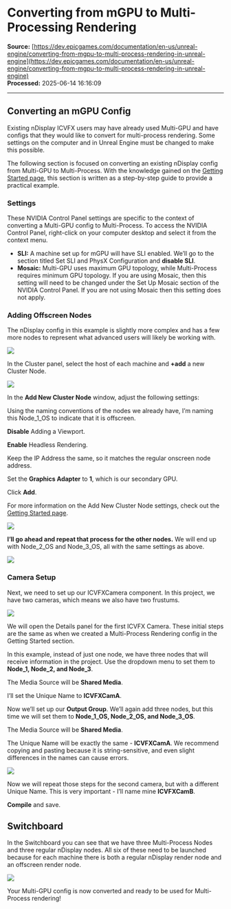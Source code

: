 # Converting from mGPU to Multi-Processing Rendering

**Source:** [https://dev.epicgames.com/documentation/en-us/unreal-engine/converting-from-mgpu-to-multi-process-rendering-in-unreal-engine](https://dev.epicgames.com/documentation/en-us/unreal-engine/converting-from-mgpu-to-multi-process-rendering-in-unreal-engine)  
**Processed:** 2025-06-14 16:16:09

---

## Converting an mGPU Config

Existing nDisplay ICVFX users may have already used Multi-GPU and have configs that they would like to convert for multi-process rendering. Some settings on the computer and in Unreal Engine must be changed to make this possible.

The following section is focused on converting an existing nDisplay config from Multi-GPU to Multi-Process. With the knowledge gained on the [Getting Started page](/documentation/en-us/unreal-engine/getting-started-with-multi-process-rendering-in-unreal-engine), this section is written as a step-by-step guide to provide a practical example.

### Settings

These NVIDIA Control Panel settings are specific to the context of converting a Multi-GPU config to Multi-Process. To access the NVIDIA Control Panel, right-click on your computer desktop and select it from the context menu.

-   **SLI:** A machine set up for mGPU will have SLI enabled. We’ll go to the section titled Set SLI and PhysX Configuration and **disable SLI**.
-   **Mosaic:** Multi-GPU uses maximum GPU topology, while Multi-Process requires minimum GPU topology. If you are using Mosaic, then this setting will need to be changed under the Set Up Mosaic section of the NVIDIA Control Panel. If you are not using Mosaic then this setting does not apply.

### Adding Offscreen Nodes

The nDisplay config in this example is slightly more complex and has a few more nodes to represent what advanced users will likely be working with.

![](https://d1iv7db44yhgxn.cloudfront.net/documentation/images/6e5b7af8-77b8-4df4-a673-e8e5efd9d799/conversion-1.png)

In the Cluster panel, select the host of each machine and **+add** a new Cluster Node.

![](https://d1iv7db44yhgxn.cloudfront.net/documentation/images/f69f5837-a08b-44bd-bfd1-df27c32267ff/conversion-2.png)

In the **Add New Cluster Node** window, adjust the following settings:

Using the naming conventions of the nodes we already have, I’m naming this Node\_1\_OS to indicate that it is offscreen.

**Disable** Adding a Viewport.

**Enable** Headless Rendering.

Keep the IP Address the same, so it matches the regular onscreen node address.

Set the **Graphics Adapter** to **1**, which is our secondary GPU.

Click **Add**.

For more information on the Add New Cluster Node settings, check out the [Getting Started page](/documentation/en-us/unreal-engine/getting-started-with-multi-process-rendering-in-unreal-engine).

![](https://d1iv7db44yhgxn.cloudfront.net/documentation/images/479c8ce8-22f7-45ff-a0cd-ccfeac7436d7/conversion-3.png)

**I’ll go ahead and repeat that process for the other nodes.** We will end up with Node\_2\_OS and Node\_3\_OS, all with the same settings as above.

![](https://d1iv7db44yhgxn.cloudfront.net/documentation/images/7179fa66-3bea-4a53-8691-f24b8070455b/conversion-4.png)

### Camera Setup

Next, we need to set up our ICVFXCamera component. In this project, we have two cameras, which means we also have two frustums.

![](https://d1iv7db44yhgxn.cloudfront.net/documentation/images/f1c49f0b-0d64-4916-8ff8-496d650def3e/conversion-5.png)

We will open the Details panel for the first ICVFX Camera. These initial steps are the same as when we created a Multi-Process Rendering config in the Getting Started section.

In this example, instead of just one node, we have three nodes that will receive information in the project. Use the dropdown menu to set them to **Node\_1, Node\_2, and Node\_3**.

The Media Source will be **Shared Media**.

I’ll set the Unique Name to **ICVFXCamA**.

Now we’ll set up our **Output Group**. We’ll again add three nodes, but this time we will set them to **Node\_1\_OS, Node\_2\_OS, and Node\_3\_OS**.

The Media Source will be **Shared Media**.

The Unique Name will be exactly the same - **ICVFXCamA**. We recommend copying and pasting because it is string-sensitive, and even slight differences in the names can cause errors.

![](https://d1iv7db44yhgxn.cloudfront.net/documentation/images/c8dafe7e-949a-4d25-ad16-ffd1e4f434fd/conversion-6.png)

Now we will repeat those steps for the second camera, but with a different Unique Name. This is very important - I’ll name mine **ICVFXCamB**.

**Compile** and save.

## Switchboard

In the Switchboard you can see that we have three Multi-Process Nodes and three regular nDisplay nodes. All six of these need to be launched because for each machine there is both a regular nDisplay render node and an offscreen render node.

![](https://d1iv7db44yhgxn.cloudfront.net/documentation/images/0a172bc7-345d-4572-a2ff-7368ace0f70a/conversion-7.png)

Your Multi-GPU config is now converted and ready to be used for Multi-Process rendering!